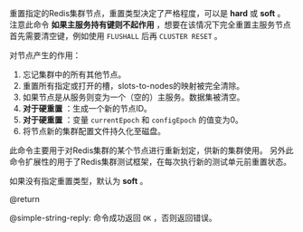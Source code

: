 重置指定的Redis集群节点，重置类型决定了严格程度，可以是 **hard** 或 **soft** 。
注意此命令 **如果主服务持有键则不起作用** ，想要在该情况下完全重置主服务节点首先需要清空键，例如使用 `FLUSHALL` 后再 `CLUSTER RESET` 。

对节点产生的作用：

1. 忘记集群中的所有其他节点。
2. 重置所有指定或打开的槽，slots-to-nodes的映射被完全清除。
3. 如果节点是从服务则变为一个（空的）主服务。数据集被清空。
4. **对于硬重置** ：生成一个新的节点ID。 
5. **对于硬重置** ：变量 `currentEpoch` 和 `configEpoch` 的值变为0。
6. 将节点新的集群配置文件持久化至磁盘。

此命令主要用于对Redis集群的某个节点进行重新划定，供新的集群使用。
另外此命令扩展性的用于了Redis集群测试框架，在每次执行新的测试单元前重置状态。

如果没有指定重置类型，默认为 **soft** 。

@return

@simple-string-reply: 命令成功返回 `OK` ，否则返回错误。
